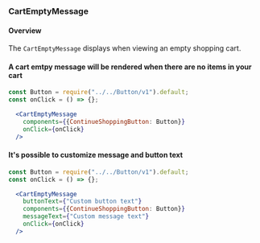 ### CartEmptyMessage

#### Overview
The `CartEmptyMessage` displays when viewing an empty shopping cart.

#### A cart emtpy message will be rendered when there are no items in your cart
```jsx
const Button = require("../../Button/v1").default;
const onClick = () => {};

  <CartEmptyMessage
    components={{ContinueShoppingButton: Button}}
    onClick={onClick}
  />
```

#### It's possible to customize message and button text
```jsx
const Button = require("../../Button/v1").default;
const onClick = () => {};

  <CartEmptyMessage
    buttonText={"Custom button text"}
    components={{ContinueShoppingButton: Button}}
    messageText={"Custom message text"}
    onClick={onClick}
  />
```
